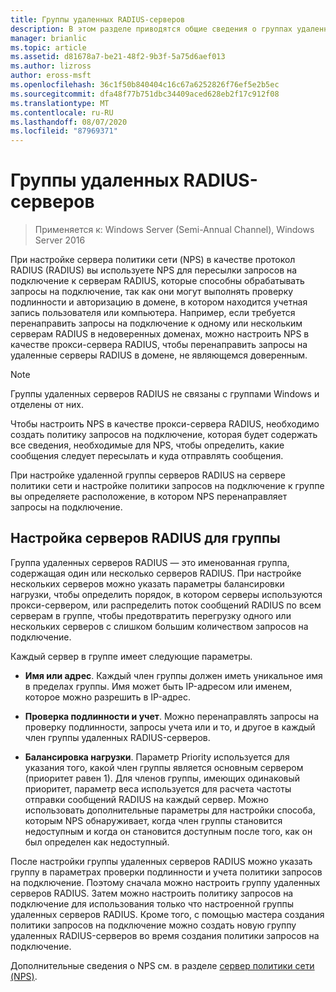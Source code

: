 ```yaml
---
title: Группы удаленных RADIUS-серверов
description: В этом разделе приводятся общие сведения о группах удаленных серверов RADIUS сервера политики сети в Windows Server 2016.
manager: brianlic
ms.topic: article
ms.assetid: d81678a7-be21-48f2-9b3f-5a75d6aef013
ms.author: lizross
author: eross-msft
ms.openlocfilehash: 36c1f50b840404c16c67a6252826f76ef5e2b5ec
ms.sourcegitcommit: dfa48f77b751dbc34409aced628eb2f17c912f08
ms.translationtype: MT
ms.contentlocale: ru-RU
ms.lasthandoff: 08/07/2020
ms.locfileid: "87969371"
---
```

# <a name="remote-radius-server-groups"></a>Группы удаленных RADIUS-серверов

>Применяется к: Windows Server (Semi-Annual Channel), Windows Server 2016

При настройке сервера политики сети (NPS) в качестве протокол RADIUS (RADIUS) вы используете NPS для пересылки запросов на подключение к серверам RADIUS, которые способны обрабатывать запросы на подключение, так как они могут выполнять проверку подлинности и авторизацию в домене, в котором находится учетная запись пользователя или компьютера. Например, если требуется перенаправить запросы на подключение к одному или нескольким серверам RADIUS в недоверенных доменах, можно настроить NPS в качестве прокси-сервера RADIUS, чтобы перенаправить запросы на удаленные серверы RADIUS в домене, не являющемся доверенным.

>[!NOTE]
>Группы удаленных серверов RADIUS не связаны с группами Windows и отделены от них.

Чтобы настроить NPS в качестве прокси-сервера RADIUS, необходимо создать политику запросов на подключение, которая будет содержать все сведения, необходимые для NPS, чтобы определить, какие сообщения следует пересылать и куда отправлять сообщения.

При настройке удаленной группы серверов RADIUS на сервере политики сети и настройке политики запросов на подключение к группе вы определяете расположение, в котором NPS перенаправляет запросы на подключение.

## <a name="configuring-radius-servers-for-a-group"></a>Настройка серверов RADIUS для группы

Группа удаленных серверов RADIUS — это именованная группа, содержащая один или несколько серверов RADIUS. При настройке нескольких серверов можно указать параметры балансировки нагрузки, чтобы определить порядок, в котором серверы используются прокси-сервером, или распределить поток сообщений RADIUS по всем серверам в группе, чтобы предотвратить перегрузку одного или нескольких серверов с слишком большим количеством запросов на подключение.

Каждый сервер в группе имеет следующие параметры.

- **Имя или адрес**. Каждый член группы должен иметь уникальное имя в пределах группы. Имя может быть IP-адресом или именем, которое можно разрешить в IP-адрес.

- **Проверка подлинности и учет**. Можно перенаправлять запросы на проверку подлинности, запросы учета или и то, и другое в каждый член группы удаленных RADIUS-серверов.

- **Балансировка нагрузки**. Параметр Priority используется для указания того, какой член группы является основным сервером (приоритет равен 1). Для членов группы, имеющих одинаковый приоритет, параметр веса используется для расчета частоты отправки сообщений RADIUS на каждый сервер. Можно использовать дополнительные параметры для настройки способа, которым NPS обнаруживает, когда член группы становится недоступным и когда он становится доступным после того, как он был определен как недоступный.

После настройки группы удаленных серверов RADIUS можно указать группу в параметрах проверки подлинности и учета политики запросов на подключение. Поэтому сначала можно настроить группу удаленных серверов RADIUS. Затем можно настроить политику запросов на подключение для использования только что настроенной группы удаленных серверов RADIUS. Кроме того, с помощью мастера создания политики запросов на подключение можно создать новую группу удаленных RADIUS-серверов во время создания политики запросов на подключение.

Дополнительные сведения о NPS см. в разделе [сервер политики сети (NPS)](nps-top.md).

